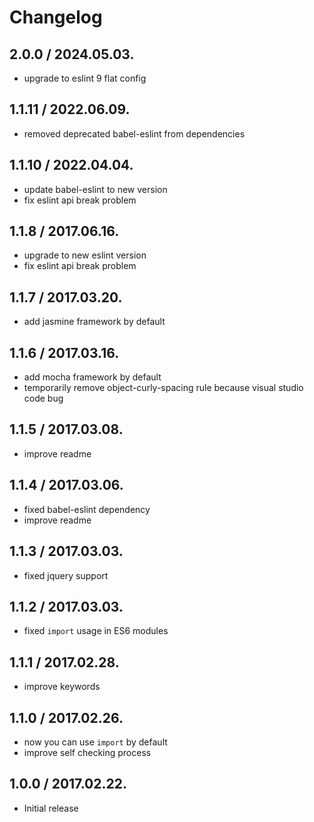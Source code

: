 # Changelog
## 2.0.0 / 2024.05.03.
- upgrade to eslint 9 flat config

## 1.1.11 / 2022.06.09.
- removed deprecated babel-eslint from dependencies

## 1.1.10 / 2022.04.04.
- update babel-eslint to new version
- fix eslint api break problem

## 1.1.8 / 2017.06.16.
- upgrade to new eslint version
- fix eslint api break problem

## 1.1.7 / 2017.03.20.
- add jasmine framework by default

## 1.1.6 / 2017.03.16.
- add mocha framework by default
- temporarily remove object-curly-spacing rule because visual studio code bug

## 1.1.5 / 2017.03.08.
- improve readme

## 1.1.4 / 2017.03.06.
- fixed babel-eslint dependency
- improve readme

## 1.1.3 / 2017.03.03.
- fixed jquery support

## 1.1.2 / 2017.03.03.
- fixed `import` usage in ES6 modules

## 1.1.1 / 2017.02.28.
- improve keywords

## 1.1.0 / 2017.02.26.
- now you can use `import` by default
- improve self checking process

## 1.0.0 / 2017.02.22.
- Initial release

